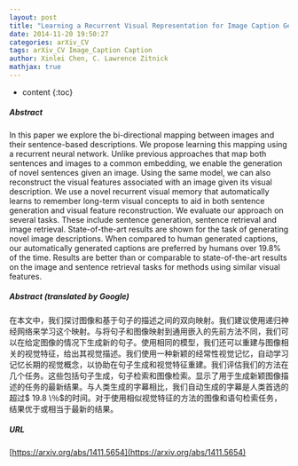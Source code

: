 ```yaml
---
layout: post
title: "Learning a Recurrent Visual Representation for Image Caption Generation"
date: 2014-11-20 19:50:27
categories: arXiv_CV
tags: arXiv_CV Image_Caption Caption
author: Xinlei Chen, C. Lawrence Zitnick
mathjax: true
---
```


* content
{:toc}

##### Abstract
In this paper we explore the bi-directional mapping between images and their sentence-based descriptions. We propose learning this mapping using a recurrent neural network. Unlike previous approaches that map both sentences and images to a common embedding, we enable the generation of novel sentences given an image. Using the same model, we can also reconstruct the visual features associated with an image given its visual description. We use a novel recurrent visual memory that automatically learns to remember long-term visual concepts to aid in both sentence generation and visual feature reconstruction. We evaluate our approach on several tasks. These include sentence generation, sentence retrieval and image retrieval. State-of-the-art results are shown for the task of generating novel image descriptions. When compared to human generated captions, our automatically generated captions are preferred by humans over $19.8\%$ of the time. Results are better than or comparable to state-of-the-art results on the image and sentence retrieval tasks for methods using similar visual features.

##### Abstract (translated by Google)
在本文中，我们探讨图像和基于句子的描述之间的双向映射。我们建议使用递归神经网络来学习这个映射。与将句子和图像映射到通用嵌入的先前方法不同，我们可以在给定图像的情况下生成新的句子。使用相同的模型，我们还可以重建与图像相关的视觉特征，给出其视觉描述。我们使用一种新颖的经常性视觉记忆，自动学习记忆长期的视觉概念，以协助在句子生成和视觉特征重建。我们评估我们的方法在几个任务。这些包括句子生成，句子检索和图像检索。显示了用于生成新颖图像描述的任务的最新结果。与人类生成的字幕相比，我们自动生成的字幕是人类首选的超过$ 19.8 \％$的时间。对于使用相似视觉特征的方法的图像和语句检索任务，结果优于或相当于最新的结果。

##### URL
[https://arxiv.org/abs/1411.5654](https://arxiv.org/abs/1411.5654)

